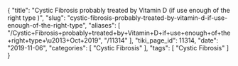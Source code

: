 {
    "title": "Cystic Fibrosis probably treated by Vitamin D (if use enough of the right type )",
    "slug": "cystic-fibrosis-probably-treated-by-vitamin-d-if-use-enough-of-the-right-type",
    "aliases": [
        "/Cystic+Fibrosis+probably+treated+by+Vitamin+D+if+use+enough+of+the+right+type+\u2013+Oct+2019",
        "/11314"
    ],
    "tiki_page_id": 11314,
    "date": "2019-11-06",
    "categories": [
        "Cystic Fibrosis"
    ],
    "tags": [
        "Cystic Fibrosis"
    ]
}